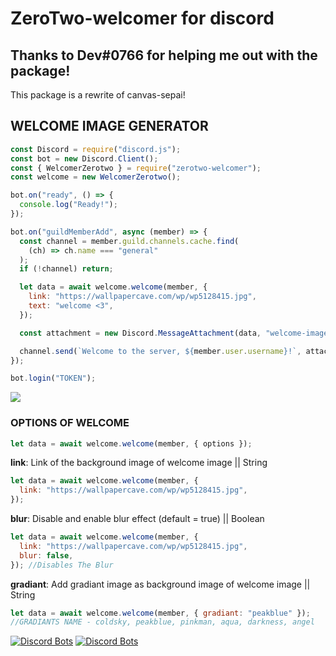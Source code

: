 # ZeroTwo-welcomer for discord

## Thanks to Dev#0766 for helping me out with the package!

This package is a rewrite of canvas-sepai!

## WELCOME IMAGE GENERATOR

```js
const Discord = require("discord.js");
const bot = new Discord.Client();
const { WelcomerZerotwo } = require("zerotwo-welcomer");
const welcome = new WelcomerZerotwo();

bot.on("ready", () => {
  console.log("Ready!");
});

bot.on("guildMemberAdd", async (member) => {
  const channel = member.guild.channels.cache.find(
    (ch) => ch.name === "general"
  );
  if (!channel) return;

  let data = await welcome.welcome(member, {
    link: "https://wallpapercave.com/wp/wp5128415.jpg",
    text: "welcome <3",
  });

  const attachment = new Discord.MessageAttachment(data, "welcome-image.png");

  channel.send(`Welcome to the server, ${member.user.username}!`, attachment);
});

bot.login("TOKEN");
```

![](https://cdn.discordapp.com/attachments/792534299508605001/801534585926058024/unknown.png)

### OPTIONS OF WELCOME

```js
let data = await welcome.welcome(member, { options });
```

**link**: Link of the background image of welcome image || String

```js
let data = await welcome.welcome(member, {
  link: "https://wallpapercave.com/wp/wp5128415.jpg",
});
```

**blur**: Disable and enable blur effect (default = true) || Boolean

```js
let data = await welcome.welcome(member, {
  link: "https://wallpapercave.com/wp/wp5128415.jpg",
  blur: false,
}); //Disables The Blur
```

**gradiant**: Add gradiant image as background image of welcome image || String

```js
let data = await welcome.welcome(member, { gradiant: "peakblue" });
//GRADIANTS NAME - coldsky, peakblue, pinkman, aqua, darkness, angel
```

[![Discord Bots](https://top.gg/api/widget/770007992262590504.svg)](https://top.gg/bot/770007992262590504)
[![Discord Bots](https://top.gg/api/widget/368521195940741122.svg)](https://top.gg/bot/368521195940741122)
